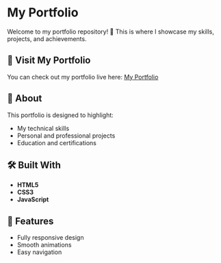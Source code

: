 # My Portfolio

Welcome to my portfolio repository! 🎉 This is where I showcase my skills, projects, and achievements.

## 🔗 Visit My Portfolio
You can check out my portfolio live here: [My Portfolio](https://maanavkrishna.github.io/Portfolio)

## 🚀 About
This portfolio is designed to highlight:
- My technical skills
- Personal and professional projects
- Education and certifications

## 🛠️ Built With
- **HTML5**
- **CSS3**
- **JavaScript**

## 🌟 Features
- Fully responsive design
- Smooth animations
- Easy navigation


